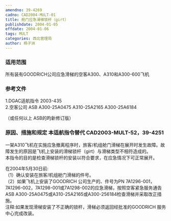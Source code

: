 ```yaml
---
amendno: 39-4269  
cadno: CAD2004-MULT-01  
title: 舱门应急滑梯锁杆（girt）  
publishdate: 2004-01-05  
effdate: 2004-01-06  
tags: MULT  
categories: 西北管理局  
author: 杨子洲  
---
```

  
### 适用范围  
所有装有GOODRICH公司应急滑梯的空客A300、A310和A300-600飞机  
  
<!--more-->  
### 参考文件  
1.DGAC适航指令 2003-435  
    2.空客公司 ASB A300-25A0475               A310-25A2165              A300-25A6184  
  
（或任何以上 ASB的昀新修订版）  
  
### 原因、措施和规定 本适航指令替代 CAD2003-MULT-52，39-4251  
一架A310飞机在实施应急撤离程序时，旅客/机组舱门滑梯在展开时发生故障。故障发生的原因是飞机上安装的滑梯锁杆（girt）与滑梯类型不相符造成的。  
    本指令的目的是检查滑梯锁杆的安装以符合要求，在应急情况下可正常展开。  
      
在2004年5月30日前:  
   （1）确认安装在旅客/机组舱门滑梯的件号。  
   （2）如果飞机上安装了GOODRICH 公司生产的、件号为PN 7A1296-001，7A1296-002，7A1298-001或7A1298-002的应急滑梯，按照空客紧急服务通告 ASB A300-25A0475或A310-25A2165或A300-256184检查滑梯并采取改正措施。  
    注释:如果发现滑梯安装了不正确的锁杆，滑梯必须返回经批准的GOODRICH 服务中心完成改装。  
